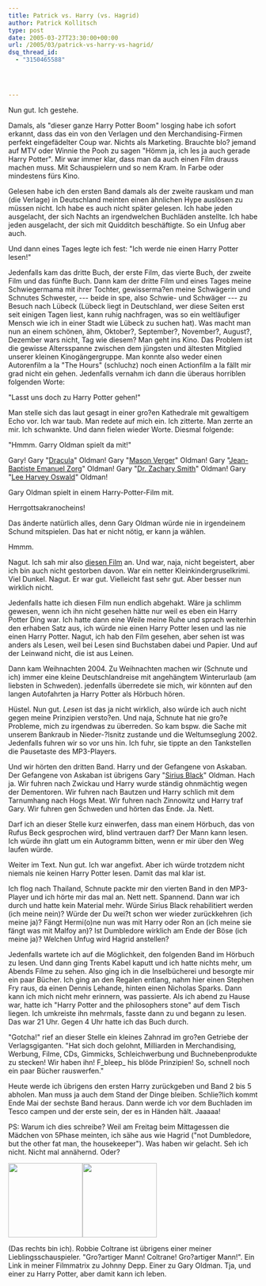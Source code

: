 ```yaml
---
title: Patrick vs. Harry (vs. Hagrid)
author: Patrick Kollitsch
type: post
date: 2005-03-27T23:30:00+00:00
url: /2005/03/patrick-vs-harry-vs-hagrid/
dsq_thread_id:
  - "3150465588"




---
```

Nun gut. Ich gestehe. 

Damals, als "dieser ganze Harry Potter Boom" losging habe ich sofort erkannt, dass das ein von den Verlagen und den Merchandising-Firmen perfekt eingefädelter Coup war. Nichts als Marketing. Brauchte blo? jemand auf MTV oder Winnie the Pooh zu sagen "Hömm ja, ich les ja auch gerade Harry Potter". Mir war immer klar, dass man da auch einen Film drauss machen muss. Mit Schauspielern und so nem Kram. In Farbe oder mindestens fürs Kino.

Gelesen habe ich den ersten Band damals als der zweite rauskam und man (die Verlage) in Deutschland meinten einen ähnlichen Hype auslösen zu müssen nicht. Ich habe es auch nicht später gelesen. Ich habe jeden ausgelacht, der sich Nachts an irgendwelchen Buchläden anstellte. Ich habe jeden ausgelacht, der sich mit Quidditch beschäftigte. So ein Unfug aber auch.

Und dann eines Tages legte ich fest: "Ich werde nie einen Harry Potter lesen!"

Jedenfalls kam das dritte Buch, der erste Film, das vierte Buch, der zweite Film und das fünfte Buch. Dann kam der dritte Film und eines Tages meine Schwiegermama mit ihrer Tochter, gewisserma?en meine Schwägerin und Schnutes Schwester, --- beide in spe, also Schwie- und Schwäger --- zu Besuch nach Lübeck (Lübeck liegt in Deutschland, wer diese Seiten erst seit einigen Tagen liest, kann ruhig nachfragen, was so ein weltläufiger Mensch wie ich in einer Stadt wie Lübeck zu suchen hat). Was macht man nun an einem schönen, ähm, Oktober?, September?, November?, August?, Dezember wars nicht, Tag wie diesem? Man geht ins Kino. Das Problem ist die gewisse Altersspanne zwischen dem jüngsten und ältesten Mitglied unserer kleinen Kinogängergruppe. Man konnte also weder einen Autorenfilm a la "The Hours" (schluchz) noch einen Actionfilm a la fällt mir grad nicht ein gehen. Jedenfalls vernahm ich dann die überaus horriblen folgenden Worte:

"Lasst uns doch zu Harry Potter gehen!"

Man stelle sich das laut gesagt in einer gro?en Kathedrale mit gewaltigem Echo vor. Ich war taub. Man redete auf mich ein. Ich zitterte. Man zerrte an mir. Ich schwankte. Und dann fielen wieder Worte. Diesmal folgende:

"Hmmm. Garry Oldman spielt da mit!"

Gary! Gary "[Dracula][1]" Oldman! Gary "[Mason Verger][2]" Oldman! Gary "[Jean-Baptiste Emanuel Zorg][3]" Oldman! Gary "[Dr. Zachary Smith][4]" Oldman! Gary "[Lee Harvey Oswald][5]" Oldman!

Gary Oldman spielt in einem Harry-Potter-Film mit.

Herrgottsakranocheins!

Das änderte natürlich alles, denn Gary Oldman würde nie in irgendeinem Schund mitspielen. Das hat er nicht nötig, er kann ja wählen.

Hmmm.

Nagut. Ich sah mir also [diesen Film][6] an. Und war, naja, nicht begeistert, aber ich bin auch nicht gestorben davon. War ein netter Kleinkindergruselkrimi. Viel Dunkel. Nagut. Er war gut. Vielleicht fast sehr gut. Aber besser nun wirklich nicht.

Jedenfalls hatte ich diesen Film nun endlich abgehakt. Wäre ja schlimm gewesen, wenn ich ihn nicht gesehen hätte nur weil es eben ein Harry Potter Ding war. Ich hatte dann eine Weile meine Ruhe und sprach weiterhin den erhaben Satz aus, ich würde nie einen Harry Potter lesen und las nie einen Harry Potter. Nagut, ich hab den Film gesehen, aber sehen ist was anders als Lesen, weil bei Lesen sind Buchstaben dabei und Papier. Und auf der Leinwand nicht, die ist aus Leinen.

Dann kam Weihnachten 2004. Zu Weihnachten machen wir (Schnute und ich) immer eine kleine Deutschlandreise mit angehängtem Winterurlaub (am liebsten in Schweden). jedenfalls überredete sie mich, wir könnten auf den langen Autofahrten ja Harry Potter als Hörbuch hören. 

Hüstel. Nun gut. _Lesen_ ist das ja nicht wirklich, also würde ich auch nicht gegen meine Prinzipien versto?en. Und naja, Schnute hat nie gro?e Probleme, mich zu irgendwas zu überreden. So kam bspw. die Sache mit unserem Bankraub in Nieder-?lsnitz zustande und die Weltumseglung 2002. Jedenfalls fuhren wir so vor uns hin. Ich fuhr, sie tippte an den Tankstellen die Pausetaste des MP3-Players. 

Und wir hörten den dritten Band. Harry und der Gefangene von Askaban. Der Gefangene von Askaban ist übrigens Gary "[Sirius Black][6]" Oldman. Hach ja. Wir fuhren nach Zwickau und Harry wurde ständig ohnmächtig wegen der Dementoren. Wir fuhren nach Bautzen und Harry schlich mit dem Tarnumhang nach Hogs Meat. Wir fuhren nach Zinnowitz und Harry traf Gary. Wir fuhren gen Schweden und hörten das Ende. Ja. Nett.

Darf ich an dieser Stelle kurz einwerfen, dass man einem Hörbuch, das von Rufus Beck gesprochen wird, blind vertrauen darf? Der Mann kann lesen. Ich würde ihn glatt um ein Autogramm bitten, wenn er mir über den Weg laufen würde.

Weiter im Text. Nun gut. Ich war angefixt. Aber ich würde trotzdem nicht niemals nie keinen Harry Potter lesen. Damit das mal klar ist.

Ich flog nach Thailand, Schnute packte mir den vierten Band in den MP3-Player und ich hörte mir das mal an. Nett nett. Spannend. Dann war ich durch und hatte kein Material mehr. Würde Sirius Black rehabilitiert werden (ich meine nein)? Würde der Du wei?t schon wer wieder zurückkehren (ich meine ja)? Fängt Hermi(o)ne nun was mit Harry oder Ron an (ich meine sie fängt was mit Malfoy an)? Ist Dumbledore wirklich am Ende der Böse (ich meine ja)? Welchen Unfug wird Hagrid anstellen?

Jedenfalls wartete ich auf die Möglichkeit, den folgenden Band im Hörbuch zu lesen. Und dann ging Trents Kabel kaputt und ich hatte nichts mehr, um Abends Filme zu sehen. Also ging ich in die Inselbücherei und besorgte mir ein paar Bücher. Ich ging an den Regalen entlang, nahm hier einen Stephen Fry raus, da einen Dennis Lehande, hinten einen Nicholas Sparks. Dann kann ich mich nicht mehr erinnern, was passierte. Als ich abend zu Hause war, hatte ich "Harry Potter and the philosophers stone" auf dem Tisch liegen. Ich umkreiste ihn mehrmals, fasste dann zu und begann zu lesen. Das war 21 Uhr. Gegen 4 Uhr hatte ich das Buch durch.

"Gotcha!" rief an dieser Stelle ein kleines Zahnrad im gro?en Getriebe der Verlagsgiganten. "Hat sich doch gelohnt, Milliarden in Merchandising, Werbung, Filme, CDs, Gimmicks, Schleichwerbung und Buchnebenprodukte zu stecken! Wir haben ihn! F\_bleep\_ his blöde Prinzipien! So, schnell noch ein paar Bücher rauswerfen."

Heute werde ich übrigens den ersten Harry zurückgeben und Band 2 bis 5 abholen. Man muss ja auch dem Stand der Dinge bleiben. Schlie?lich kommt Ende Mai der sechste Band heraus. Dann werde ich vor dem Buchladen im Tesco campen und der erste sein, der es in Händen hält. Jaaaaa!

PS: Warum ich dies schreibe? Weil am Freitag beim Mittagessen die Mädchen von 5Phase meinten, ich sähe aus wie Hagrid ("not Dumbledore, but the other fat man, the housekeeper"). Was haben wir gelacht. Seh ich nicht. Nicht mal annähernd. Oder?

<img src="/images/82.jpg" style="width:150px;float:left;" />
  
<img src="/images/78.jpg" style="width:150px" />

(Das rechts bin ich). Robbie Coltrane ist übrigens einer meiner Lieblingsschauspieler. "Gro?artiger Mann! Coltrane! Gro?artiger Mann!". Ein Link in meiner Filmmatrix zu Johnny Depp. Einer zu Gary Oldman. Tja, und einer zu Harry Potter, aber damit kann ich leben.

 [1]: http://imdb.com/title/tt0103874/
 [2]: http://imdb.com/title/tt0212985/
 [3]: http://imdb.com/title/tt0377917/
 [4]: http://imdb.com/title/tt0120738/
 [5]: http://imdb.com/title/tt0102138/
 [6]: http://imdb.com/title/tt0304141/

